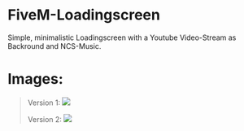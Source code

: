 # FiveM-Loadingscreen
Simple, minimalistic Loadingscreen with a Youtube Video-Stream as Backround and NCS-Music.

# Images: 
> Version 1:
![](![grafik](https://user-images.githubusercontent.com/62483138/117557681-f69bcd00-b075-11eb-983b-d366ee479aae.png))
>
>
> Version 2:
> ![](https://i.ibb.co/3mwtFdr/grafik.png)

